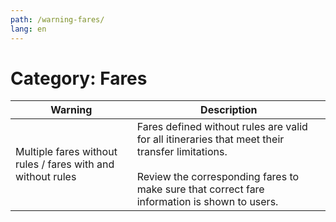 ```yaml
---
path: /warning-fares/
lang: en
---
```


# Category: Fares


| Warning                                                     | Description                                                                                                                                                                                  |
|-------------------------------------------------------------|----------------------------------------------------------------------------------------------------------------------------------------------------------------------------------------------|
| Multiple fares without rules / fares with and without rules | Fares defined without rules are valid for all itineraries that meet their transfer limitations. <br><br> Review the corresponding fares to make sure that correct fare information is shown to users. |
